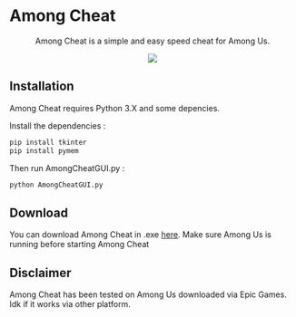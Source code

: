 # Among Cheat


<p align="center">
Among Cheat is a simple and easy speed cheat for Among Us.
</p>
<p align="center">
<img src="https://user-images.githubusercontent.com/62818208/162634969-6c6eca50-9f30-4569-aabc-4b4fd85f20fb.png"/>
</p>

## Installation

Among Cheat requires Python 3.X and some depencies.

Install the dependencies :

```sh
pip install tkinter
pip install pymem
```

Then run AmongCheatGUI.py :

```sh
python AmongCheatGUI.py
```

## Download

You can download Among Cheat in .exe <a href="https://github.com/akira-trinity/AmongCheat/releases">here</a>.
Make sure Among Us is running before starting Among Cheat

## Disclaimer

Among Cheat has been tested on Among Us downloaded via Epic Games. Idk if it works via other platform.



